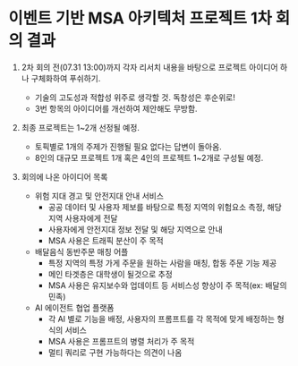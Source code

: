 # 이벤트 기반 MSA 아키텍처 프로젝트 1차 회의 결과

1. 2차 회의 전(07.31 13:00)까지 각자 리서치 내용을 바탕으로 프로젝트 아이디어 하나 구체화하여 푸쉬하기.
    - 기술의 고도성과 적합성 위주로 생각할 것. 독창성은 후순위로!
    - 3번 항목의 아이디어를 개선하여 제안해도 무방함.

2. 최종 프로젝트는 1~2개 선정될 예정.
    - 토픽별로 1개의 주제가 진행될 필요 없다는 답변이 돌아옴.
    - 8인의 대규모 프로젝트 1개 혹은 4인의 프로젝트 1~2개로 구성될 예정.

3. 회의에 나온 아이디어 목록
    - 위험 지대 경고 및 안전지대 안내 서비스
        - 공공 데이터 및 사용자 제보를 바탕으로 특정 지역의 위험요소 측정, 해당 지역 사용자에게 전달
        - 사용자에게 안전지대 정보 전달 및 해당 지역으로 안내
        - MSA 사용은 트래픽 분산이 주 목적
    - 배달음식 동반주문 매칭 어플
        - 특정 지역의 특정 가게 주문을 원하는 사람을 매칭, 합동 주문 기능 제공
        - 메인 타겟층은 대학생이 될것으로 추정
        - MSA 사용은 유지보수와 업데이트 등 서비스성 향상이 주 목적(ex: 배달의 민족)
    - AI 에이전트 협업 플랫폼
        - 각 AI 별로 기능을 배정, 사용자의 프롬프트를 각 목적에 맞게 배정하는 형식의 서비스
        - MSA 사용은 프롬프트의 병렬 처리가 주 목적
        - 멀티 쿼리로 구현 가능하다는 의견이 나옴